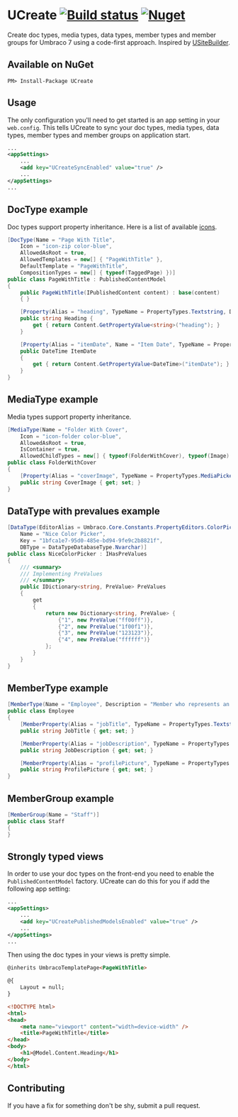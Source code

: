 UCreate [![Build status](https://ci.appveyor.com/api/projects/status/60v4v2cbl6nxmf0q?svg=true)](https://ci.appveyor.com/project/nicbell/ucreate) [![Nuget](https://buildstats.info/nuget/ucreate)](https://www.nuget.org/packages/UCreate/)
=======

Create doc types, media types, data types, member types and member groups for Umbraco 7 using a code-first approach. Inspired by [USiteBuilder](https://github.com/spopovic/uSiteBuilder).

Available on NuGet
---
```
PM> Install-Package UCreate
```

Usage
---

The only configuration you'll need to get started is an app setting in your ```web.config```. This tells UCreate to sync your doc types, media types, data types, member types and member groups on application start.

```xml
...
<appSettings>
    ...
    <add key="UCreateSyncEnabled" value="true" />
    ...
</appSettings>
...
```

DocType example
---
Doc types support property inheritance. Here is a list of available [icons](http://nicbell.github.io/ucreate/icons.html).
```csharp
[DocType(Name = "Page With Title",
    Icon = "icon-zip color-blue",
    AllowedAsRoot = true,
    AllowedTemplates = new[] { "PageWithTitle" },
    DefaultTemplate = "PageWithTitle",
    CompositionTypes = new[] { typeof(TaggedPage) })]
public class PageWithTitle : PublishedContentModel
{
    public PageWithTitle(IPublishedContent content) : base(content)
    { }

    [Property(Alias = "heading", TypeName = PropertyTypes.Textstring, Description = "Heading for page", Mandatory = true, TabName = "Content")]
    public string Heading {
        get { return Content.GetPropertyValue<string>("heading"); }
    }

    [Property(Alias = "itemDate", Name = "Item Date", TypeName = PropertyTypes.DatePicker, Description = "Date", Mandatory = true, TabName = "Content")]
    public DateTime ItemDate
    {
        get { return Content.GetPropertyValue<DateTime>("itemDate"); }
    }
}
```

MediaType example
---
Media types support property inheritance.
```csharp
[MediaType(Name = "Folder With Cover",
    Icon = "icon-folder color-blue",
    AllowedAsRoot = true,
    IsContainer = true,
    AllowedChildTypes = new[] { typeof(FolderWithCover), typeof(Image) })]
public class FolderWithCover
{
    [Property(Alias = "coverImage", TypeName = PropertyTypes.MediaPicker, Description = "Cover image.", Mandatory = true)]
    public string CoverImage { get; set; }
}
```

DataType with prevalues example
---
```csharp
[DataType(EditorAlias = Umbraco.Core.Constants.PropertyEditors.ColorPickerAlias,
    Name = "Nice Color Picker",
    Key = "1bfca1e7-95d0-485e-bd94-9fe9c2b8821f",
    DBType = DataTypeDatabaseType.Nvarchar)]
public class NiceColorPicker : IHasPreValues
{
    /// <summary>
    /// Implementing PreValues
    /// </summary>
    public IDictionary<string, PreValue> PreValues
    {
        get
        {
            return new Dictionary<string, PreValue> {
                {"1", new PreValue("ff00ff")},
                {"2", new PreValue("1f00f1")},
                {"3", new PreValue("123123")},
                {"4", new PreValue("ffffff")}
            };
        }
    }
}
```

MemberType example
---
```csharp
[MemberType(Name = "Employee", Description = "Member who represents an employee", Icon = "icon-user color-green")]
public class Employee
{
    [MemberProperty(Alias = "jobTitle", TypeName = PropertyTypes.Textstring, Description = "Employee's job title", Mandatory = true, TabName = "Job Details", CanEdit = true, ShowOnProfile = true)]
    public string JobTitle { get; set; }

    [MemberProperty(Alias = "jobDescription", TypeName = PropertyTypes.Textarea, Description = "Employee's job description", Mandatory = false, TabName = "Job Details", CanEdit = true, ShowOnProfile = false)]
    public string JobDescription { get; set; }

    [MemberProperty(Alias = "profilePicture", TypeName = PropertyTypes.MediaPicker, Description = "Admin profile picture", Mandatory = false, CanEdit = true, ShowOnProfile = true)]
    public string ProfilePicture { get; set; }
}
```

MemberGroup example
---
```csharp
[MemberGroup(Name = "Staff")]
public class Staff
{
}
```

Strongly typed views
---
In order to use your doc types on the front-end you need to enable the `PublishedContentModel` factory. UCreate can do this for you if add the following app setting:
```xml
...
<appSettings>
    ...
    <add key="UCreatePublishedModelsEnabled" value="true" />
    ...
</appSettings>
...
```
Then using the doc types in your views is pretty simple.
```html
@inherits UmbracoTemplatePage<PageWithTitle>

@{
    Layout = null;
}

<!DOCTYPE html>
<html>
<head>
    <meta name="viewport" content="width=device-width" />
    <title>PageWithTitle</title>
</head>
<body>
    <h1>@Model.Content.Heading</h1>
</body>
</html>
```

Contributing
---
If you have a fix for something don't be shy, submit a pull request.
